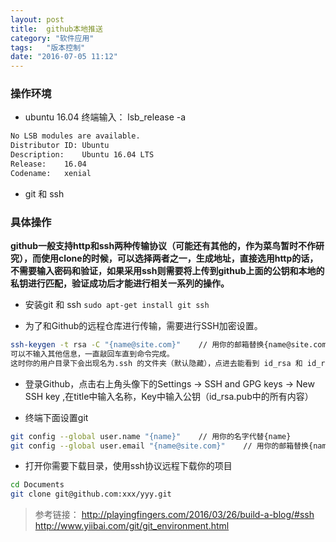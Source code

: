 ```yaml
---
layout: post
title:  github本地推送
category: "软件应用"
tags:   "版本控制"
date: "2016-07-05 11:12"
---
```


### 操作环境

- ubuntu 16.04 终端输入： lsb_release -a

```sh
No LSB modules are available.
Distributor ID:	Ubuntu
Description:	Ubuntu 16.04 LTS
Release:	16.04
Codename:	xenial
```

<!-- more -->

- git 和 ssh

### 具体操作

**github一般支持http和ssh两种传输协议（可能还有其他的，作为菜鸟暂时不作研究），而使用clone的时候，可以选择两者之一，生成地址，直接选用http的话，
不需要输入密码和验证，如果采用ssh则需要将上传到github上面的公钥和本地的私钥进行匹配，验证成功后才能进行相关一系列的操作。**

- 安装git 和 ssh `sudo apt-get install git ssh`

- 为了和Github的远程仓库进行传输，需要进行SSH加密设置。

```sh
ssh-keygen -t rsa -C "{name@site.com}"    // 用你的邮箱替换{name@site.com}
可以不输入其他信息，一直敲回车直到命令完成。
这时你的用户目录下会出现名为.ssh 的文件夹（默认隐藏），点进去能看到 id_rsa 和 id_rsa.pub 两个文件，其中 id_rsa 是私钥，不能让怪人拿走， id_rsa.pub 是公钥，无需保密
```

- 登录Github，点击右上角头像下的Settings -> SSH and GPG keys -> New SSH key ,在title中输入名称，Key中输入公钥（id_rsa.pub中的所有内容）

- 终端下面设置git

```sh
git config --global user.name "{name}"    // 用你的名字代替{name}
git config --global user.email "{name@site.com}"    // 用你的邮箱替换{name@site.com}
```

- 打开你需要下载目录，使用ssh协议远程下载你的项目

```sh
cd Documents
git clone git@github.com:xxx/yyy.git
```

> 参考链接：
> http://playingfingers.com/2016/03/26/build-a-blog/#ssh
> http://www.yiibai.com/git/git_environment.html
